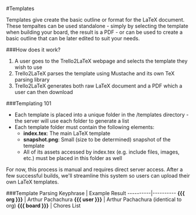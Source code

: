 #Templates

Templates give create the basic outline or format for the LaTeX document.  These tempaltes can be used standalone - simply by selecting the template when building your board, the result is a PDF - or can be used to create a basic outline that can be later edited to suit your needs.

###How does it work?
1. A user goes to the Trello2LaTeX webpage and selects the template they wish to use
2. Trello2LaTeX parses the template using Mustache and its own TeX parsing library
3. Trello2LaTeX generates both raw LaTeX document and a PDF which a user can then download

###Templating 101
- Each template is placed into a unique folder in the /templates directory - the server will use each folder to generate a list
- Each template folder must contain the following elements:
  - **index.tex**: The main LaTeX template
  - **snapshot.png**: Small (size to be determined) snapshot of the template
  - All of its assets accessed by index.tex (e.g. include files, images, etc.) must be placed in this folder as well

For now, this process is manual and requires direct server access.  After a few successful builds, we'll streamline this system so users can upload their own LaTeX templates.

###Template Parsing
Keyphrase | Example Result
----------|----------
**{{{ org }}}** | Arthur Pachachura
**{{{ user }}}** | Arthur Pachachura (identical to org)
**{{{ board }}}** | Chores List
